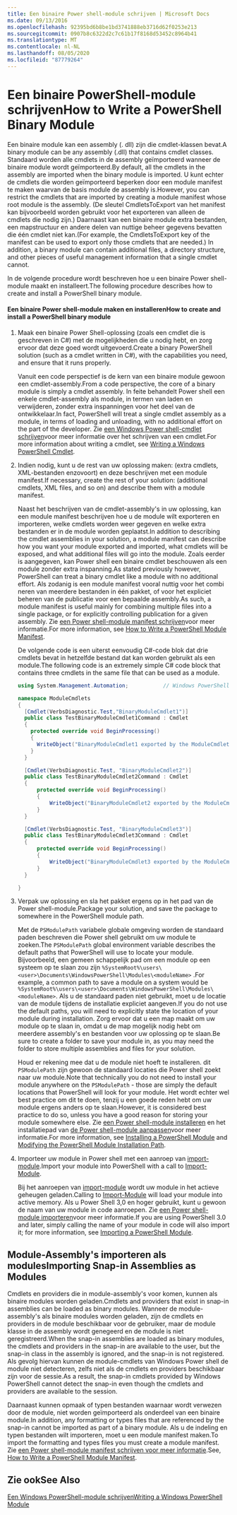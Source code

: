 ```yaml
---
title: Een binaire Power shell-module schrijven | Microsoft Docs
ms.date: 09/13/2016
ms.openlocfilehash: 92395bd6b8be1bd3741888eb3716d62f0253e213
ms.sourcegitcommit: 0907b8c6322d2c7c61b17f8168d53452c8964b41
ms.translationtype: MT
ms.contentlocale: nl-NL
ms.lasthandoff: 08/05/2020
ms.locfileid: "87779264"
---
```

# <a name="how-to-write-a-powershell-binary-module"></a><span data-ttu-id="48cd8-102">Een binaire PowerShell-module schrijven</span><span class="sxs-lookup"><span data-stu-id="48cd8-102">How to Write a PowerShell Binary Module</span></span>

<span data-ttu-id="48cd8-103">Een binaire module kan een assembly (. dll) zijn die cmdlet-klassen bevat.</span><span class="sxs-lookup"><span data-stu-id="48cd8-103">A binary module can be any assembly (.dll) that contains cmdlet classes.</span></span> <span data-ttu-id="48cd8-104">Standaard worden alle cmdlets in de assembly geïmporteerd wanneer de binaire module wordt geïmporteerd.</span><span class="sxs-lookup"><span data-stu-id="48cd8-104">By default, all the cmdlets in the assembly are imported when the binary module is imported.</span></span> <span data-ttu-id="48cd8-105">U kunt echter de cmdlets die worden geïmporteerd beperken door een module manifest te maken waarvan de basis module de assembly is.</span><span class="sxs-lookup"><span data-stu-id="48cd8-105">However, you can restrict the cmdlets that are imported by creating a module manifest whose root module is the assembly.</span></span> <span data-ttu-id="48cd8-106">(De sleutel CmdletsToExport van het manifest kan bijvoorbeeld worden gebruikt voor het exporteren van alleen de cmdlets die nodig zijn.) Daarnaast kan een binaire module extra bestanden, een mapstructuur en andere delen van nuttige beheer gegevens bevatten die één cmdlet niet kan.</span><span class="sxs-lookup"><span data-stu-id="48cd8-106">(For example, the CmdletsToExport key of the manifest can be used to export only those cmdlets that are needed.) In addition, a binary module can contain additional files, a directory structure, and other pieces of useful management information that a single cmdlet cannot.</span></span>

<span data-ttu-id="48cd8-107">In de volgende procedure wordt beschreven hoe u een binaire Power shell-module maakt en installeert.</span><span class="sxs-lookup"><span data-stu-id="48cd8-107">The following procedure describes how to create and install a PowerShell binary module.</span></span>

#### <a name="how-to-create-and-install-a-powershell-binary-module"></a><span data-ttu-id="48cd8-108">Een binaire Power shell-module maken en installeren</span><span class="sxs-lookup"><span data-stu-id="48cd8-108">How to create and install a PowerShell binary module</span></span>

1. <span data-ttu-id="48cd8-109">Maak een binaire Power Shell-oplossing (zoals een cmdlet die is geschreven in C#) met de mogelijkheden die u nodig hebt, en zorg ervoor dat deze goed wordt uitgevoerd.</span><span class="sxs-lookup"><span data-stu-id="48cd8-109">Create a binary PowerShell solution (such as a cmdlet written in C#), with the capabilities you need, and ensure that it runs properly.</span></span>

   <span data-ttu-id="48cd8-110">Vanuit een code perspectief is de kern van een binaire module gewoon een cmdlet-assembly.</span><span class="sxs-lookup"><span data-stu-id="48cd8-110">From a code perspective, the core of a binary module is simply a cmdlet assembly.</span></span> <span data-ttu-id="48cd8-111">In feite behandelt Power shell een enkele cmdlet-assembly als module, in termen van laden en verwijderen, zonder extra inspanningen voor het deel van de ontwikkelaar.</span><span class="sxs-lookup"><span data-stu-id="48cd8-111">In fact, PowerShell will treat a single cmdlet assembly as a module, in terms of loading and unloading, with no additional effort on the part of the developer.</span></span> <span data-ttu-id="48cd8-112">Zie [een Windows Power shell-cmdlet schrijven](../cmdlet/writing-a-windows-powershell-cmdlet.md)voor meer informatie over het schrijven van een cmdlet.</span><span class="sxs-lookup"><span data-stu-id="48cd8-112">For more information about writing a cmdlet, see [Writing a Windows PowerShell Cmdlet](../cmdlet/writing-a-windows-powershell-cmdlet.md).</span></span>

2. <span data-ttu-id="48cd8-113">Indien nodig, kunt u de rest van uw oplossing maken: (extra cmdlets, XML-bestanden enzovoort) en deze beschrijven met een module manifest.</span><span class="sxs-lookup"><span data-stu-id="48cd8-113">If necessary, create the rest of your solution: (additional cmdlets, XML files, and so on) and describe them with a module manifest.</span></span>

   <span data-ttu-id="48cd8-114">Naast het beschrijven van de cmdlet-assembly's in uw oplossing, kan een module manifest beschrijven hoe u de module wilt exporteren en importeren, welke cmdlets worden weer gegeven en welke extra bestanden er in de module worden geplaatst.</span><span class="sxs-lookup"><span data-stu-id="48cd8-114">In addition to describing the cmdlet assemblies in your solution, a module manifest can describe how you want your module exported and imported, what cmdlets will be exposed, and what additional files will go into the module.</span></span>
   <span data-ttu-id="48cd8-115">Zoals eerder is aangegeven, kan Power shell een binaire cmdlet beschouwen als een module zonder extra inspanning.</span><span class="sxs-lookup"><span data-stu-id="48cd8-115">As stated previously however, PowerShell can treat a binary cmdlet like a module with no additional effort.</span></span>
   <span data-ttu-id="48cd8-116">Als zodanig is een module manifest vooral nuttig voor het combi neren van meerdere bestanden in één pakket, of voor het expliciet beheren van de publicatie voor een bepaalde assembly.</span><span class="sxs-lookup"><span data-stu-id="48cd8-116">As such, a module manifest is useful mainly for combining multiple files into a single package, or for explicitly controlling publication for a given assembly.</span></span>
   <span data-ttu-id="48cd8-117">Zie [een Power shell-module manifest schrijven](how-to-write-a-powershell-module-manifest.md)voor meer informatie.</span><span class="sxs-lookup"><span data-stu-id="48cd8-117">For more information, see [How to Write a PowerShell Module Manifest](how-to-write-a-powershell-module-manifest.md).</span></span>

   <span data-ttu-id="48cd8-118">De volgende code is een uiterst eenvoudig C#-code blok dat drie cmdlets bevat in hetzelfde bestand dat kan worden gebruikt als een module.</span><span class="sxs-lookup"><span data-stu-id="48cd8-118">The following code is an extremely simple C# code block that contains three cmdlets in the same file that can be used as a module.</span></span>

   ```csharp
   using System.Management.Automation;           // Windows PowerShell namespace.

   namespace ModuleCmdlets
   {
     [Cmdlet(VerbsDiagnostic.Test,"BinaryModuleCmdlet1")]
     public class TestBinaryModuleCmdlet1Command : Cmdlet
     {
       protected override void BeginProcessing()
       {
         WriteObject("BinaryModuleCmdlet1 exported by the ModuleCmdlets module.");
       }
     }

     [Cmdlet(VerbsDiagnostic.Test, "BinaryModuleCmdlet2")]
     public class TestBinaryModuleCmdlet2Command : Cmdlet
     {
         protected override void BeginProcessing()
         {
             WriteObject("BinaryModuleCmdlet2 exported by the ModuleCmdlets module.");
         }
     }

     [Cmdlet(VerbsDiagnostic.Test, "BinaryModuleCmdlet3")]
     public class TestBinaryModuleCmdlet3Command : Cmdlet
     {
         protected override void BeginProcessing()
         {
             WriteObject("BinaryModuleCmdlet3 exported by the ModuleCmdlets module.");
         }
     }

   }
   ```

3. <span data-ttu-id="48cd8-119">Verpak uw oplossing en sla het pakket ergens op in het pad van de Power shell-module.</span><span class="sxs-lookup"><span data-stu-id="48cd8-119">Package your solution, and save the package to somewhere in the PowerShell module path.</span></span>

   <span data-ttu-id="48cd8-120">Met de `PSModulePath` variabele globale omgeving worden de standaard paden beschreven die Power shell gebruikt om uw module te zoeken.</span><span class="sxs-lookup"><span data-stu-id="48cd8-120">The `PSModulePath` global environment variable describes the default paths that PowerShell will use to locate your module.</span></span> <span data-ttu-id="48cd8-121">Bijvoorbeeld, een gemeen schappelijk pad om een module op een systeem op te slaan zou zijn `%SystemRoot%\users\<user>\Documents\WindowsPowerShell\Modules\<moduleName>` .</span><span class="sxs-lookup"><span data-stu-id="48cd8-121">For example, a common path to save a module on a system would be `%SystemRoot%\users\<user>\Documents\WindowsPowerShell\Modules\<moduleName>`.</span></span> <span data-ttu-id="48cd8-122">Als u de standaard paden niet gebruikt, moet u de locatie van de module tijdens de installatie expliciet aangeven.</span><span class="sxs-lookup"><span data-stu-id="48cd8-122">If you do not use the default paths, you will need to explicitly state the location of your module during installation.</span></span> <span data-ttu-id="48cd8-123">Zorg ervoor dat u een map maakt om uw module op te slaan in, omdat u de map mogelijk nodig hebt om meerdere assembly's en bestanden voor uw oplossing op te slaan.</span><span class="sxs-lookup"><span data-stu-id="48cd8-123">Be sure to create a folder to save your module in, as you may need the folder to store multiple assemblies and files for your solution.</span></span>

   <span data-ttu-id="48cd8-124">Houd er rekening mee dat u de module niet hoeft te installeren. dit `PSModulePath` zijn gewoon de standaard locaties die Power shell zoekt naar uw module.</span><span class="sxs-lookup"><span data-stu-id="48cd8-124">Note that technically you do not need to install your module anywhere on the `PSModulePath` - those are simply the default locations that PowerShell will look for your module.</span></span> <span data-ttu-id="48cd8-125">Het wordt echter wel best practice om dit te doen, tenzij u een goede reden hebt om uw module ergens anders op te slaan.</span><span class="sxs-lookup"><span data-stu-id="48cd8-125">However, it is considered best practice to do so, unless you have a good reason for storing your module somewhere else.</span></span> <span data-ttu-id="48cd8-126">Zie [een Power shell-module installeren](./installing-a-powershell-module.md) en het installatiepad van [de Power shell-module aanpassen](./modifying-the-psmodulepath-installation-path.md)voor meer informatie.</span><span class="sxs-lookup"><span data-stu-id="48cd8-126">For more information, see [Installing a PowerShell Module](./installing-a-powershell-module.md) and [Modifying the PowerShell Module Installation Path](./modifying-the-psmodulepath-installation-path.md).</span></span>

4. <span data-ttu-id="48cd8-127">Importeer uw module in Power shell met een aanroep van [import-module](/powershell/module/Microsoft.PowerShell.Core/Import-Module).</span><span class="sxs-lookup"><span data-stu-id="48cd8-127">Import your module into PowerShell with a call to [Import-Module](/powershell/module/Microsoft.PowerShell.Core/Import-Module).</span></span>

   <span data-ttu-id="48cd8-128">Bij het aanroepen van [import-module](/powershell/module/Microsoft.PowerShell.Core/Import-Module) wordt uw module in het actieve geheugen geladen.</span><span class="sxs-lookup"><span data-stu-id="48cd8-128">Calling to [Import-Module](/powershell/module/Microsoft.PowerShell.Core/Import-Module) will load your module into active memory.</span></span> <span data-ttu-id="48cd8-129">Als u Power Shell 3,0 en hoger gebruikt, kunt u gewoon de naam van uw module in code aanroepen. Zie [een Power shell-module importeren](./importing-a-powershell-module.md)voor meer informatie.</span><span class="sxs-lookup"><span data-stu-id="48cd8-129">If you are using PowerShell 3.0 and later, simply calling the name of your module in code will also import it; for more information, see [Importing a PowerShell Module](./importing-a-powershell-module.md).</span></span>

## <a name="importing-snap-in-assemblies-as-modules"></a><span data-ttu-id="48cd8-130">Module-Assembly's importeren als modules</span><span class="sxs-lookup"><span data-stu-id="48cd8-130">Importing Snap-in Assemblies as Modules</span></span>

<span data-ttu-id="48cd8-131">Cmdlets en providers die in module-assembly's voor komen, kunnen als binaire modules worden geladen.</span><span class="sxs-lookup"><span data-stu-id="48cd8-131">Cmdlets and providers that exist in snap-in assemblies can be loaded as binary modules.</span></span> <span data-ttu-id="48cd8-132">Wanneer de module-assembly's als binaire modules worden geladen, zijn de cmdlets en providers in de module beschikbaar voor de gebruiker, maar de module klasse in de assembly wordt genegeerd en de module is niet geregistreerd.</span><span class="sxs-lookup"><span data-stu-id="48cd8-132">When the snap-in assemblies are loaded as binary modules, the cmdlets and providers in the snap-in are available to the user, but the snap-in class in the assembly is ignored, and the snap-in is not registered.</span></span> <span data-ttu-id="48cd8-133">Als gevolg hiervan kunnen de module-cmdlets van Windows Power shell de module niet detecteren, zelfs niet als de cmdlets en providers beschikbaar zijn voor de sessie.</span><span class="sxs-lookup"><span data-stu-id="48cd8-133">As a result, the snap-in cmdlets provided by Windows PowerShell cannot detect the snap-in even though the cmdlets and providers are available to the session.</span></span>

<span data-ttu-id="48cd8-134">Daarnaast kunnen opmaak of typen bestanden waarnaar wordt verwezen door de module, niet worden geïmporteerd als onderdeel van een binaire module.</span><span class="sxs-lookup"><span data-stu-id="48cd8-134">In addition, any formatting or types files that are referenced by the snap-in cannot be imported as part of a binary module.</span></span>
<span data-ttu-id="48cd8-135">Als u de indeling en typen bestanden wilt importeren, moet u een module manifest maken.</span><span class="sxs-lookup"><span data-stu-id="48cd8-135">To import the formatting and types files you must create a module manifest.</span></span>
<span data-ttu-id="48cd8-136">Zie [een Power shell-module manifest schrijven voor meer informatie](how-to-write-a-powershell-module-manifest.md).</span><span class="sxs-lookup"><span data-stu-id="48cd8-136">See, [How to Write a PowerShell Module Manifest](how-to-write-a-powershell-module-manifest.md).</span></span>

## <a name="see-also"></a><span data-ttu-id="48cd8-137">Zie ook</span><span class="sxs-lookup"><span data-stu-id="48cd8-137">See Also</span></span>

[<span data-ttu-id="48cd8-138">Een Windows PowerShell-module schrijven</span><span class="sxs-lookup"><span data-stu-id="48cd8-138">Writing a Windows PowerShell Module</span></span>](./writing-a-windows-powershell-module.md)
